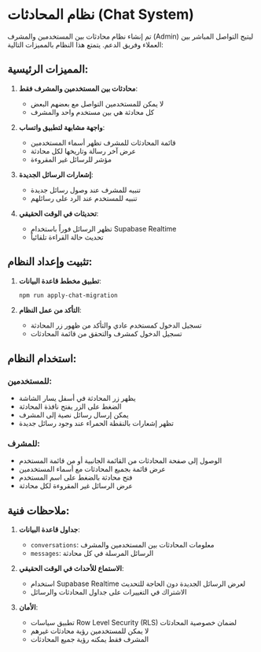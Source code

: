 # نظام المحادثات (Chat System)

تم إنشاء نظام محادثات بين المستخدمين والمشرف (Admin) ليتيح التواصل المباشر بين العملاء وفريق الدعم. يتمتع هذا النظام بالمميزات التالية:

## المميزات الرئيسية:

1. **محادثات بين المستخدمين والمشرف فقط**:
   - لا يمكن للمستخدمين التواصل مع بعضهم البعض
   - كل محادثة هي بين مستخدم واحد والمشرف

2. **واجهة مشابهة لتطبيق واتساب**:
   - قائمة المحادثات للمشرف تظهر أسماء المستخدمين
   - عرض آخر رسالة وتاريخها لكل محادثة
   - مؤشر للرسائل غير المقروءة

3. **إشعارات الرسائل الجديدة**:
   - تنبيه للمشرف عند وصول رسائل جديدة
   - تنبيه للمستخدم عند الرد على رسائلهم

4. **تحديثات في الوقت الحقيقي**:
   - تظهر الرسائل فوراً باستخدام Supabase Realtime
   - تحديث حالة القراءة تلقائياً

## تثبيت وإعداد النظام:

1. **تطبيق مخطط قاعدة البيانات**:
   ```bash
   npm run apply-chat-migration
   ```

2. **التأكد من عمل النظام**:
   - تسجيل الدخول كمستخدم عادي والتأكد من ظهور زر المحادثة
   - تسجيل الدخول كمشرف والتحقق من قائمة المحادثات

## استخدام النظام:

### للمستخدمين:
- يظهر زر المحادثة في أسفل يسار الشاشة
- الضغط على الزر يفتح نافذة المحادثة
- يمكن إرسال رسائل نصية إلى المشرف
- تظهر إشعارات بالنقطة الحمراء عند وجود رسائل جديدة

### للمشرف:
- الوصول إلى صفحة المحادثات من القائمة الجانبية أو من قائمة المستخدم
- عرض قائمة بجميع المحادثات مع أسماء المستخدمين
- فتح محادثة بالضغط على اسم المستخدم
- عرض الرسائل غير المقروءة لكل محادثة

## ملاحظات فنية:

1. **جداول قاعدة البيانات**:
   - `conversations`: معلومات المحادثات بين المستخدمين والمشرف
   - `messages`: الرسائل المرسلة في كل محادثة

2. **الاستماع للأحداث في الوقت الحقيقي**:
   - استخدام Supabase Realtime لعرض الرسائل الجديدة دون الحاجة للتحديث
   - الاشتراك في التغييرات على جداول المحادثات والرسائل

3. **الأمان**:
   - تطبيق سياسات Row Level Security (RLS) لضمان خصوصية المحادثات
   - لا يمكن للمستخدمين رؤية محادثات غيرهم
   - المشرف فقط يمكنه رؤية جميع المحادثات 
